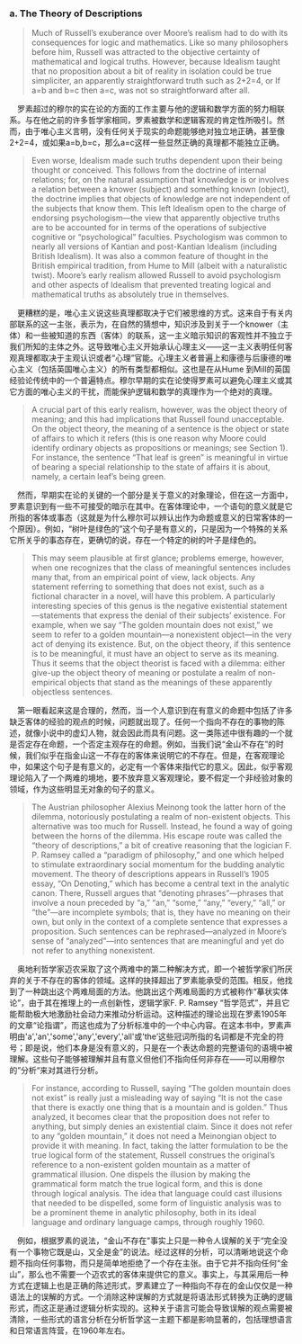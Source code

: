 ### a. The Theory of Descriptions
> Much of Russell’s exuberance over Moore’s realism had to do with its consequences for logic and mathematics. Like so many philosophers before him, Russell was attracted to the objective certainty of mathematical and logical truths. However, because Idealism taught that no proposition about a bit of reality in isolation could be true simpliciter, an apparently straightforward truth such as 2+2=4, or If a=b and b=c then a=c, was not so straightforward after all.

&emsp;罗素超过的穆尔的实在论的方面的工作主要与他的逻辑和数学方面的努力相联系。与在他之前的许多哲学家相同，罗素被数学和逻辑客观的肯定性所吸引。然而，由于唯心主义言明，没有任何关于现实的命题能够绝对独立地正确，甚至像2+2=4，或如果a=b,b=c，那么a=c这样一些显然正确的真理都不能独立正确。

>  Even worse, Idealism made such truths dependent upon their being thought or conceived. This follows from the doctrine of internal relations; for, on the natural assumption that knowledge is or involves a relation between a knower (subject) and something known (object), the doctrine implies that objects of knowledge are not independent of the subjects that know them. This left Idealism open to the charge of endorsing psychologism—the view that apparently objective truths are to be accounted for in terms of the operations of subjective cognitive or “psychological” faculties. Psychologism was common to nearly all versions of Kantian and post-Kantian Idealism (including British Idealism). It was also a common feature of thought in the British empirical tradition, from Hume to Mill (albeit with a naturalistic twist). Moore’s early realism allowed Russell to avoid psychologism and other aspects of Idealism that prevented treating logical and mathematical truths as absolutely true in themselves.

&emsp;更糟糕的是，唯心主义说这些真理都取决于它们被思维的方式。这来自于有关内部联系的这一主张，表示为，在自然的猜想中，知识涉及到关于一个knower（主体）和一些被知道的东西（客体）的联系，这一主义暗示知识的客观性并不独立于我们所知的主体之外。这导致唯心主义开始承认心理主义——这一主义表明任何客观真理都取决于主观认识或者“心理”官能。心理主义者普遍上和康德与后康德的唯心主义（包括英国唯心主义）的所有类型都相似。这也是在从Hume 到Mill的英国经验论传统中的一个普遍特点。穆尔早期的实在论使得罗素可以避免心理主义或其它方面的唯心主义的干扰，而能保护逻辑和数学的真理作为一个绝对的真理。

> A crucial part of this early realism, however, was the object theory of meaning; and this had implications that Russell found unacceptable. On the object theory, the meaning of a sentence is the object or state of affairs to which it refers (this is one reason why Moore could identify ordinary objects as propositions or meanings; see Section 1). For instance, the sentence “That leaf is green” is meaningful in virtue of bearing a special relationship to the state of affairs it is about, namely, a certain leaf’s being green.

&emsp;然而，早期实在论的关键的一个部分是关于意义的对象理论，但在这一方面中，罗素意识到有一些不可接受的暗示在其中。在客体理论中，一个语句的意义就是它所指的客体或事态（这就是为什么穆尔可以辨认出作为命题或意义的日常客体的一个原因）。例如，“树叶是绿色的”这个句子是有意义的，只是因为一个特殊的关系它所关乎的事态存在，更确切的说，存在一个特定的树的叶子是绿色的。

> This may seem plausible at first glance; problems emerge, however, when one recognizes that the class of meaningful sentences includes many that, from an empirical point of view, lack objects. Any statement referring to something that does not exist, such as a fictional character in a novel, will have this problem. A particularly interesting species of this genus is the negative existential statement—statements that express the denial of their subjects’ existence. For example, when we say “The golden mountain does not exist,” we seem to refer to a golden mountain—a nonexistent object—in the very act of denying its existence. But, on the object theory, if this sentence is to be meaningful, it must have an object to serve as its meaning. Thus it seems that the object theorist is faced with a dilemma: either give-up the object theory of meaning or postulate a realm of non-empirical objects that stand as the meanings of these apparently objectless sentences.

&emsp;第一眼看起来这是合理的，然而，当一个人意识到在有意义的命题中包括了许多缺乏客体的经验的观点的时候，问题就出现了。任何一个指向不存在的事物的陈述，就像小说中的虚幻人物，就会因此而具有问题。这一类陈述中很有趣的一个就是否定存在命题，一个否定主观存在的命题。例如，当我们说“金山不存在”的时候，我们似乎在指金山这一不存在的客体来说明它的不存在。但是，在客观理论中，如果这个句子是有意义的，必定有一个客体来指代它的意义。因此，似乎客观理论陷入了一个两难的境地，要不放弃意义客观理论，要不假定一个非经验对象的领域，作为这些明显无对象的句子的意义。

> The Austrian philosopher Alexius Meinong took the latter horn of the dilemma, notoriously postulating a realm of non-existent objects. This alternative was too much for Russell. Instead, he found a way of going between the horns of the dilemma. His escape route was called the “theory of descriptions,” a bit of creative reasoning that the logician F. P. Ramsey called a “paradigm of philosophy,” and one which helped to stimulate extraordinary social momentum for the budding analytic movement. The theory of descriptions appears in Russell’s 1905 essay, “On Denoting,” which has become a central text in the analytic canon. There, Russell argues that “denoting phrases”—phrases that involve a noun preceded by “a,” “an,” “some,” “any,” “every,” “all,” or “the”—are incomplete symbols; that is, they have no meaning on their own, but only in the context of a complete sentence that expresses a proposition. Such sentences can be rephrased—analyzed in Moore’s sense of “analyzed”—into sentences that are meaningful and yet do not refer to anything nonexistent.

&emsp;奥地利哲学家迈农采取了这个两难中的第二种解决方式，即一个被哲学家们所厌弃的关于不存在的客体的领域。这样的抉择超出了罗素能承受的范围。相反，他找到了一种跳出这个两难局面的方法。他跳出这个两难局面的方式被称作“摹状实体论”，由于其在推理上的一点创新性，逻辑学家F. P. Ramsey “哲学范式”，并且它能帮助极大地激励社会动力来推动分析运动。这种描述的理论出现在罗素1905年的文章“论指谓”，而这也成为了分析标准中的一个中心内容。在这本书中，罗素声明由'a','an','some','any','every','all'或'the’这些冠词所指的名词都是不完全的符号；即是说，他们本身是没有意义的，只是在一个表达命题的完整语句的语境中被理解。这些句子能够被理解并且有意义但他们不指向任何非存在——可以用穆尔的”分析“来对其进行分析。

> For instance, according to Russell, saying “The golden mountain does not exist” is really just a misleading way of saying “It is not the case that there is exactly one thing that is a mountain and is golden.” Thus analyzed, it becomes clear that the proposition does not refer to anything, but simply denies an existential claim. Since it does not refer to any “golden mountain,” it does not need a Meinongian object to provide it with meaning. In fact, taking the latter formulation to be the true logical form of the statement, Russell construes the original’s reference to a non-existent golden mountain as a matter of grammatical illusion. One dispels the illusion by making the grammatical form match the true logical form, and this is done through logical analysis. The idea that language could cast illusions that needed to be dispelled, some form of linguistic analysis was to be a prominent theme in analytic philosophy, both in its ideal language and ordinary language camps, through roughly 1960.

&emsp;例如，根据罗素的说法，“金山不存在"事实上只是一种令人误解的关于“完全没有一个事物它既是山，又全是金”的说法。经过这样的分析，可以清晰地说这个命题不指向任何事物，而只是简单地拒绝了一个存在主张。由于它并不指向任何“金山”，那么也不需要一个迈农式的客体来提供它的意义。事实上，与其采用后一种方式在逻辑上也是正确的陈述形式，罗素建立了一种指向不存在的金山仅仅是一种语法上的误解的方式。一个消除这种误解的方式就是将语法形式转换为正确的逻辑形式，而这正是通过逻辑分析实现的。这种关于语言可能会导致误解的观点需要被清除，一些形式的语言分析在分析哲学这一主题下都是影响显著的，包括理想语言和日常语言阵营，在1960年左右。